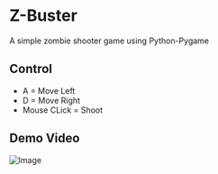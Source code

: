 # Z-Buster

A simple zombie shooter game using Python-Pygame

## Control

- A = Move Left
- D = Move Right
- Mouse CLick = Shoot

## Demo Video

![Image](https://github.com/user-attachments/assets/b1bd9f51-31e7-4f78-bae7-93a4eaabb68e)
